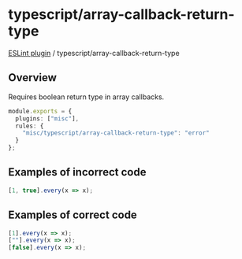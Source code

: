 # typescript/array-callback-return-type

[ESLint plugin](https://ilyub.github.io/eslint-plugin-misc/) / typescript/array-callback-return-type

## Overview

Requires boolean return type in array callbacks.

```ts
module.exports = {
  plugins: ["misc"],
  rules: {
    "misc/typescript/array-callback-return-type": "error"
  }
};
```

## Examples of incorrect code

```ts
[1, true].every(x => x);
```

## Examples of correct code

```ts
[1].every(x => x);
[""].every(x => x);
[false].every(x => x);
```